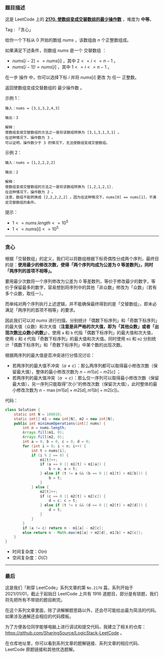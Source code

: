 ### 题目描述

这是 LeetCode 上的 **[2170. 使数组变成交替数组的最少操作数](https://leetcode-cn.com/problems/minimum-operations-to-make-the-array-alternating/solution/gong-shui-san-xie-jian-dan-ji-shu-lei-ta-0eo4/)** ，难度为 **中等**。

Tag : 「贪心」



给你一个下标从 $0$ 开始的数组 $nums$ ，该数组由 $n$ 个正整数组成。

如果满足下述条件，则数组 $nums$ 是一个 交替数组 ：

* $nums[i - 2] == nums[i]$ ，其中 $2 <= i <= n - 1$ 。
* $nums[i - 1] != nums[i]$ ，其中 $1 <= i <= n - 1$ 。

在一步 操作 中，你可以选择下标 $i$ 并将 $nums[i]$ 更改 为 任一 正整数。

返回使数组变成交替数组的 最少操作数 。

示例 1：
```
输入：nums = [3,1,3,2,4,3]

输出：3

解释：
使数组变成交替数组的方法之一是将该数组转换为 [3,1,3,1,3,1] 。
在这种情况下，操作数为 3 。
可以证明，操作数少于 3 的情况下，无法使数组变成交替数组。
```
示例 2：
```
输入：nums = [1,2,2,2,2]

输出：2

解释：
使数组变成交替数组的方法之一是将该数组转换为 [1,2,1,2,1].
在这种情况下，操作数为 2 。
注意，数组不能转换成 [2,2,2,2,2] 。因为在这种情况下，nums[0] == nums[1]，不满足交替数组的条件。
```

提示：
* $1 <= nums.length <= 10^5$
* $1 <= nums[i] <= 10^5$

---

### 贪心

根据「交替数组」的定义，我们可以将数组根据下标奇偶性分成两个序列，最终目的是：**使用最少的修改次数，使得「两个序列均成为公差为 $0$ 等差数列」，同时「两序列的首项不相等」。**

要用最少次数将一个序列修改为公差为 $0$ 等差数列，等价于修改最少的数字，等价于保留最多的数字，容易想到将序列中的其他「非众数」修改为「众数」（若有多个众数，取任一）。

而单纯对两个序列执行上述逻辑，并不能确保最终得到的是「交替数组」，即未必满足「两序列的首项不相等」的要求。

因此我们可以对 $nums$ 进行扫描，分别统计「偶数下标序列」和「奇数下标序列」的最大值（众数）和次大值（**注意是非严格的次大值，即为「其他众数」或者「出现次数比众数小的数」**），使用 `a` 和 `b` 代指「偶数下标序列」的最大值和次大值，使用 `c` 和 `d` 代指「奇数下标序列」的最大值和次大值。同时使用 `m1` 和 `m2` 分别统计「偶数下标序列」和「奇数下标序列」中某个数的出现次数。

根据两序列的最大值是否冲突进行分情况讨论：

* 若两序列的最大值不冲突（$a\neq c$）：那么两序列都可以取得最小修改次数（保留最大值），整体的最小修改次数为 $n - m1[a] - m2[c]$ ；
* 若两序列的最大值冲突（$a\ = c$）：那么仅一序列可以取得最小修改次数（保留最大值），另一序列只能取得“次小”的修改次数（保留次大值），此时整体的最小修改次数为 $n - \max(m1[a] + m2[d], m1[b] + m2[c])$。

代码：
```Java
class Solution {
    static int N = 100010;
    static int[] m1 = new int[N], m2 = new int[N];
    public int minimumOperations(int[] nums) {
        int n = nums.length;
        Arrays.fill(m1, 0);
        Arrays.fill(m2, 0);
        int a = 0, b = 0, c = 0, d = 0;
        for (int i = 0; i < n; i++) {
            int t = nums[i];
            if (i % 2 == 0) {
                m1[t]++;
                if (a == 0 || m1[t] > m1[a]) {
                    b = a; a = t;
                } else if (t != a && (b == 0 || m1[t] > m1[b])) {
                    b = t;
                }
            } else {
                m2[t]++;
                if (c == 0 || m2[t] > m2[c]) {
                    d = c; c = t;
                } else if (t != c && (d == 0 || m2[t] > m2[d])) {
                    d = t;
                }
            }
        }
        if (a != c) return n - m1[a] - m2[c];
        else return n - Math.max(m1[a] + m2[d], m1[b] + m2[c]);
    }
}
```
* 时间复杂度：$O(n)$
* 空间复杂度：$O(C)$

---

### 最后

这是我们「刷穿 LeetCode」系列文章的第 `No.2170` 篇，系列开始于 2021/01/01，截止于起始日 LeetCode 上共有 1916 道题目，部分是有锁题，我们将先把所有不带锁的题目刷完。

在这个系列文章里面，除了讲解解题思路以外，还会尽可能给出最为简洁的代码。如果涉及通解还会相应的代码模板。

为了方便各位同学能够电脑上进行调试和提交代码，我建立了相关的仓库：https://github.com/SharingSource/LogicStack-LeetCode 。

在仓库地址里，你可以看到系列文章的题解链接、系列文章的相应代码、LeetCode 原题链接和其他优选题解。

